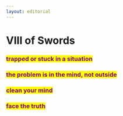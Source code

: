 ```yaml
---
layout: editorial
---
```


# VIII of Swords

###

### <mark style="color:purple;">trapped or stuck in a situation</mark>

### <mark style="color:purple;">the problem is in the mind, not outside</mark>

### <mark style="color:purple;">clean your mind</mark>&#x20;

### <mark style="color:purple;">face the truth</mark>

<mark style="color:purple;"></mark>

<mark style="color:purple;"></mark>
